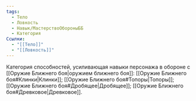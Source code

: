 ```yaml
---
tags:
  - Тело
  - Ловкость
  - Навык/МастерствоОбороныББ
  - Категория
Ссылки:
  - "[[Тело]]"
  - "[[Ловкость]]"
---
```

Категория способностей, усиливающая навыки персонажа в обороне с [[Оружие Ближнего боя|оружием ближнего боя]]: [[Оружие Ближнего боя#Клинки|Клинки]]; [[Оружие Ближнего боя#Топоры|Топоры]]; [[Оружие Ближнего боя#Дробящее|Дробящее]]; [[Оружие Ближнего боя#Древковое|Древковое]]. 
